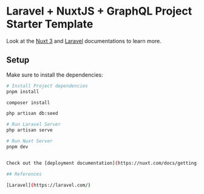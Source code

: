 # Laravel + NuxtJS + GraphQL Project Starter Template

Look at the [Nuxt 3](https://nuxt.com/docs/getting-started/introduction) and [Laravel](https://laravel.com/) documentations to learn more.


## Setup

Make sure to install the dependencies:

```bash
# Install Project dependencies
pnpm install

composer install

php artisan db:seed

# Run Laravel Server
php artisan serve

# Run Nuxt Server
pnpm dev


Check out the [deployment documentation](https://nuxt.com/docs/getting-started/deployment) for more information.

## References

[Laravel](https://laravel.com/)
